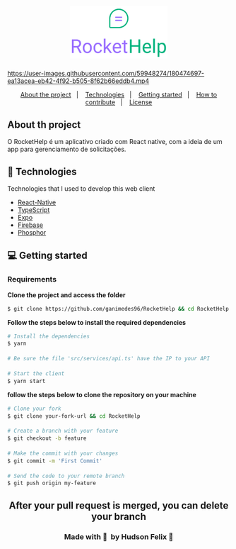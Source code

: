 
<h1 align="center">
    <img alt="TodoList" title="TodoList" src="src/assets/logo_primary.svg" width="220px" />
</h1>

https://user-images.githubusercontent.com/59948274/180474697-ea13acea-eb42-4f92-b505-8f62b66eddb4.mp4

<p align="center">
  <a href="#-about-the-project">About the project</a>&nbsp;&nbsp;&nbsp;|&nbsp;&nbsp;&nbsp;
  <a href="#-technologies">Technologies</a>&nbsp;&nbsp;&nbsp;|&nbsp;&nbsp;&nbsp;
  <a href="#-getting-started">Getting started</a>&nbsp;&nbsp;&nbsp;|&nbsp;&nbsp;&nbsp;
  <a href="#-how-to-contribute">How to contribute</a>&nbsp;&nbsp;&nbsp;|&nbsp;&nbsp;&nbsp;
  <a href="#-license">License</a>
</p>
<h2 >
	About th project
</h2>

<p>O RocketHelp é um aplicativo criado com React native, com a ideia de um app para gerenciamento de solicitações. </p>

## 🚀 Technologies

Technologies that I used to develop this web client

- [React-Native](https://reactnative.dev)
- [TypeScript](https://www.typescriptlang.org/)
- [Expo](https://expo.dev)
- [Firebase ](https://tailwindui.com)
- [Phosphor](https://phosphoricons.com)

## 💻 Getting started

### Requirements

**Clone the project and access the folder**

```bash
$ git clone https://github.com/ganimedes96/RocketHelp && cd RocketHelp
```

**Follow the steps below to install the required dependencies**

```bash
# Install the dependencies
$ yarn

# Be sure the file 'src/services/api.ts' have the IP to your API

# Start the client
$ yarn start
```


**follow the steps below to clone the repository on your machine**

```bash
# Clone your fork
$ git clone your-fork-url && cd RocketHelp

# Create a branch with your feature
$ git checkout -b feature

# Make the commit with your changes
$ git commit -m 'First Commit'

# Send the code to your remote branch
$ git push origin my-feature
```
<h2 align="center">
After your pull request is merged, you can delete your branch
	
</h2>

<h3 align='center'>
    Made with 💜 &nbsp;by Hudson Felix 👋 
	
</h3>
